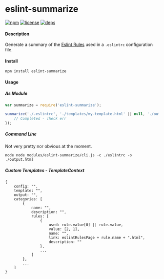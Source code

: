eslint-summarize
================
[![npm](http://img.shields.io/npm/v/eslint-summarize.svg)](https://www.npmjs.org/package/eslint-summarize)
[![license](http://img.shields.io/badge/license-MIT-blue.svg)](https://github.com/Nate-Wilkins/eslint-summarize/blob/master/LICENSE-MIT)
[![deps](https://david-dm.org/nate-wilkins/eslint-summarize.png)](https://david-dm.org/nate-wilkins/eslint-summarize)

#### Description

Generate a summary of the [Eslint Rules](http://eslint.org/docs/rules/) used in a `.eslintrc` configuration file.

#### Install

```
npm install eslint-summarize
```

#### Usage

##### As Module

```javascript
var summarize = require('eslint-summarize');

summarize('./.eslintrc', './templates/my-template.html' || null, './output.html', function (err) {
	// Completed - check err
});
```

##### Command Line

Not very pretty nor obvious at the moment.
```
node node_modules/eslint-summarize/cli.js -c ./eslintrc -o ./output.html 
```

##### Custom Templates - TemplateContext

```
{
	config: "",
	template: "", 
	output: "", 
	categories: [ 
		{
			name: "",
			description: "",
			rules: [
				{
					used: rule.value[0] || rule.value,
					value: [2, 1],
					name: "",
					link: eslintRulesPage + rule.name + ".html",
					description: ""
				},
				...
			]
		},
		...
	]
}
```
